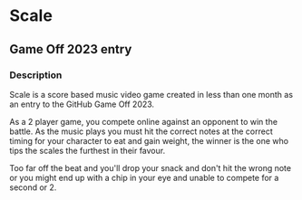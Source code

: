 # Scale
## Game Off 2023 entry
### Description
Scale is a score based music video game created in less than one month as an entry to the GitHub Game Off 2023.

As a 2 player game, you compete online against an opponent to win the battle. As the music plays you must hit the correct notes at the correct timing for your character to eat and gain weight, the winner is the one who tips the scales the furthest in their favour.

Too far off the beat and you'll drop your snack and don't hit the wrong note or you might end up with a chip in your eye and unable to compete for a second or 2.
